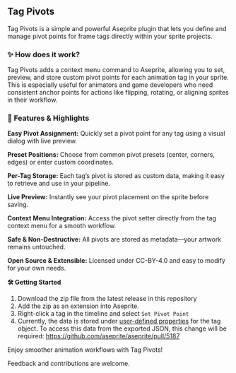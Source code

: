 ## Tag Pivots

Tag Pivots is a simple and powerful Aseprite plugin that lets you define and manage pivot points for frame tags directly within your sprite projects.


### ✨ How does it work?
Tag Pivots adds a context menu command to Aseprite, allowing you to set, preview, and store custom pivot points for each animation tag in your sprite. This is especially useful for animators and game developers who need consistent anchor points for actions like flipping, rotating, or aligning sprites in their workflow.

### 🚀 Features & Highlights
**Easy Pivot Assignment:**
Quickly set a pivot point for any tag using a visual dialog with live preview.

**Preset Positions:**
Choose from common pivot presets (center, corners, edges) or enter custom coordinates.

**Per-Tag Storage:**
Each tag’s pivot is stored as custom data, making it easy to retrieve and use in your pipeline.

**Live Preview:**
Instantly see your pivot placement on the sprite before saving.

**Context Menu Integration:**
Access the pivot setter directly from the tag context menu for a smooth workflow.

**Safe & Non-Destructive:**
All pivots are stored as metadata—your artwork remains untouched.

**Open Source & Extensible:**
Licensed under CC-BY-4.0 and easy to modify for your own needs.

**🛠️ Getting Started**
1. Download the zip file from the latest release in this repository
2. Add the zip as an extension into Aseprite.
3. Right-click a tag in the timeline and select `Set Pivot Point`
4. Currently, the data is stored under [user-defined properties](https://aseprite.org/api/properties#properties) for the tag object. To access this data from the exported JSON, this change will be required:
https://github.com/aseprite/aseprite/pull/5187

Enjoy smoother animation workflows with Tag Pivots!

Feedback and contributions are welcome.
